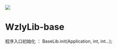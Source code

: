 [![](https://jitpack.io/v/WZLYAndroid/WzlyLib-base.svg)](https://jitpack.io/#WZLYAndroid/WzlyLib-base)

# WzlyLib-base

程序入口初始化 ： BaseLib.init(Application, int, int...);